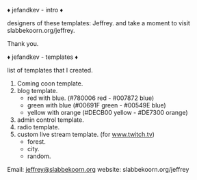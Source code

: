 ♦ jefandkev - intro ♦

designers of these templates: Jeffrey.
and take a moment to visit slabbekoorn.org/jeffrey.

Thank you.

♦ jefandkev - templates ♦ 

list of templates that I created.

1. Coming coon template.
2. blog template.
   - red with blue. (#780006 red - #007872 blue)
   - green with blue (#00691F green - #00549E blue)
   - yellow with orange (#DECB00 yellow - #DE7300 orange)
3. admin control template.
4. radio template.
5. custom live stream template. (for www.twitch.tv)
   - forest.
   - city.
   - random.

Email: jeffrey@slabbekoorn.org
website: slabbekoorn.org/jeffrey

